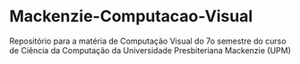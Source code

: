 # Mackenzie-Computacao-Visual
Repositório para a matéria de Computação Visual do 7o semestre do curso de Ciência da Computação da Universidade Presbiteriana Mackenzie (UPM)
